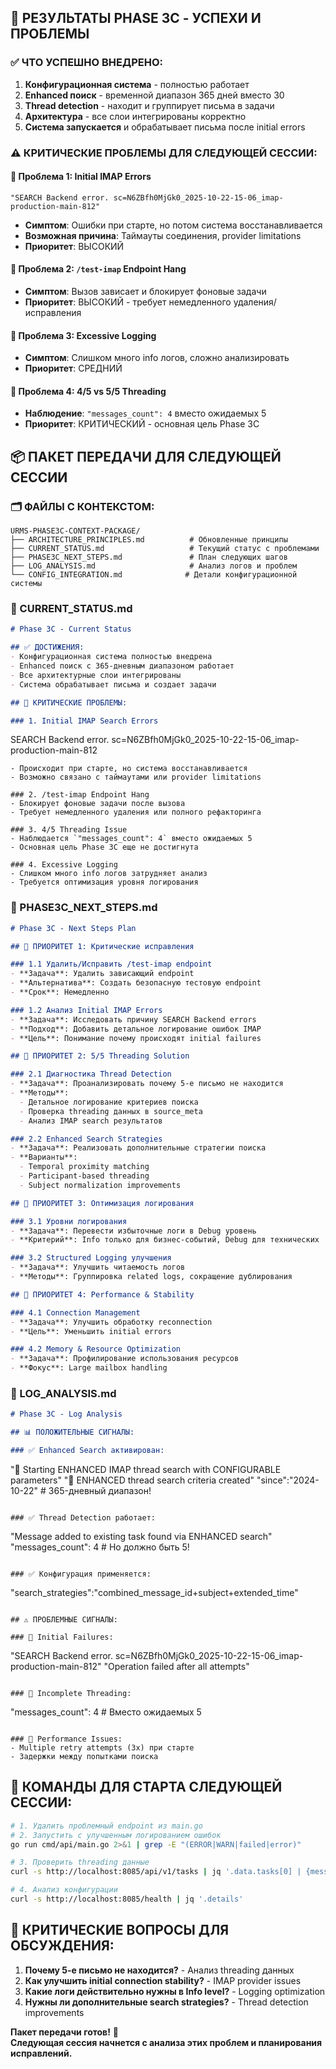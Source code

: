 ## 🎯 РЕЗУЛЬТАТЫ PHASE 3C - УСПЕХИ И ПРОБЛЕМЫ

### ✅ ЧТО УСПЕШНО ВНЕДРЕНО:

1. **Конфигурационная система** - полностью работает
2. **Enhanced поиск** - временной диапазон 365 дней вместо 30
3. **Thread detection** - находит и группирует письма в задачи
4. **Архитектура** - все слои интегрированы корректно
5. **Система запускается** и обрабатывает письма после initial errors

### ⚠️ КРИТИЧЕСКИЕ ПРОБЛЕМЫ ДЛЯ СЛЕДУЮЩЕЙ СЕССИИ:

#### 🔴 Проблема 1: Initial IMAP Errors
```
"SEARCH Backend error. sc=N6ZBfh0MjGk0_2025-10-22-15-06_imap-production-main-812"
```
- **Симптом**: Ошибки при старте, но потом система восстанавливается
- **Возможная причина**: Таймауты соединения, provider limitations
- **Приоритет**: ВЫСОКИЙ

#### 🔴 Проблема 2: `/test-imap` Endpoint Hang
- **Симптом**: Вызов зависает и блокирует фоновые задачи
- **Приоритет**: ВЫСОКИЙ - требует немедленного удаления/исправления

#### 🔴 Проблема 3: Excessive Logging
- **Симптом**: Слишком много info логов, сложно анализировать
- **Приоритет**: СРЕДНИЙ

#### 🔴 Проблема 4: 4/5 vs 5/5 Threading
- **Наблюдение**: `"messages_count": 4` вместо ожидаемых 5
- **Приоритет**: КРИТИЧЕСКИЙ - основная цель Phase 3C

## 📦 ПАКЕТ ПЕРЕДАЧИ ДЛЯ СЛЕДУЮЩЕЙ СЕССИИ

### 🗂️ ФАЙЛЫ С КОНТЕКСТОМ:

```
URMS-PHASE3C-CONTEXT-PACKAGE/
├── ARCHITECTURE_PRINCIPLES.md          # Обновленные принципы
├── CURRENT_STATUS.md                   # Текущий статус с проблемами
├── PHASE3C_NEXT_STEPS.md               # План следующих шагов
├── LOG_ANALYSIS.md                     # Анализ логов и проблем
└── CONFIG_INTEGRATION.md              # Детали конфигурационной системы
```

### 📝 CURRENT_STATUS.md
```markdown
# Phase 3C - Current Status

## ✅ ДОСТИЖЕНИЯ:
- Конфигурационная система полностью внедрена
- Enhanced поиск с 365-дневным диапазоном работает
- Все архитектурные слои интегрированы
- Система обрабатывает письма и создает задачи

## 🔴 КРИТИЧЕСКИЕ ПРОБЛЕМЫ:

### 1. Initial IMAP Search Errors
```
SEARCH Backend error. sc=N6ZBfh0MjGk0_2025-10-22-15-06_imap-production-main-812
```
- Происходит при старте, но система восстанавливается
- Возможно связано с таймаутами или provider limitations

### 2. /test-imap Endpoint Hang
- Блокирует фоновые задачи после вызова
- Требует немедленного удаления или полного рефакторинга

### 3. 4/5 Threading Issue
- Наблюдается `"messages_count": 4` вместо ожидаемых 5
- Основная цель Phase 3C еще не достигнута

### 4. Excessive Logging
- Слишком много info логов затрудняет анализ
- Требуется оптимизация уровня логирования
```

### 📝 PHASE3C_NEXT_STEPS.md
```markdown
# Phase 3C - Next Steps Plan

## 🎯 ПРИОРИТЕТ 1: Критические исправления

### 1.1 Удалить/Исправить /test-imap endpoint
- **Задача**: Удалить зависающий endpoint
- **Альтернатива**: Создать безопасную тестовую endpoint
- **Срок**: Немедленно

### 1.2 Анализ Initial IMAP Errors
- **Задача**: Исследовать причину SEARCH Backend errors
- **Подход**: Добавить детальное логирование ошибок IMAP
- **Цель**: Понимание почему происходят initial failures

## 🎯 ПРИОРИТЕТ 2: 5/5 Threading Solution

### 2.1 Диагностика Thread Detection
- **Задача**: Проанализировать почему 5-е письмо не находится
- **Методы**: 
  - Детальное логирование критериев поиска
  - Проверка threading данных в source_meta
  - Анализ IMAP search результатов

### 2.2 Enhanced Search Strategies
- **Задача**: Реализовать дополнительные стратегии поиска
- **Варианты**:
  - Temporal proximity matching
  - Participant-based threading  
  - Subject normalization improvements

## 🎯 ПРИОРИТЕТ 3: Оптимизация логирования

### 3.1 Уровни логирования
- **Задача**: Перевести избыточные логи в Debug уровень
- **Критерий**: Info только для бизнес-событий, Debug для технических

### 3.2 Structured Logging улучшения
- **Задача**: Улучшить читаемость логов
- **Методы**: Группировка related logs, сокращение дублирования

## 🎯 ПРИОРИТЕТ 4: Performance & Stability

### 4.1 Connection Management
- **Задача**: Улучшить обработку reconnection
- **Цель**: Уменьшить initial errors

### 4.2 Memory & Resource Optimization
- **Задача**: Профилирование использования ресурсов
- **Фокус**: Large mailbox handling
```

### 📝 LOG_ANALYSIS.md
```markdown
# Phase 3C - Log Analysis

## 📊 ПОЛОЖИТЕЛЬНЫЕ СИГНАЛЫ:

### ✅ Enhanced Search активирован:
```
"🚀 Starting ENHANCED IMAP thread search with CONFIGURABLE parameters"
"🎯 ENHANCED thread search criteria created"
"since":"2024-10-22"  # 365-дневный диапазон!
```

### ✅ Thread Detection работает:
```
"Message added to existing task found via ENHANCED search"
"messages_count": 4  # Но должно быть 5!
```

### ✅ Конфигурация применяется:
```
"search_strategies":"combined_message_id+subject+extended_time"
```

## ⚠️ ПРОБЛЕМНЫЕ СИГНАЛЫ:

### 🔴 Initial Failures:
```
"SEARCH Backend error. sc=N6ZBfh0MjGk0_2025-10-22-15-06_imap-production-main-812"
"Operation failed after all attempts"
```

### 🔴 Incomplete Threading:
```
"messages_count": 4  # Вместо ожидаемых 5
```

### 🔴 Performance Issues:
- Multiple retry attempts (3x) при старте
- Задержки между попытками поиска
```

## 🚀 КОМАНДЫ ДЛЯ СТАРТА СЛЕДУЮЩЕЙ СЕССИИ:

```bash
# 1. Удалить проблемный endpoint из main.go
# 2. Запустить с улучшенным логированием ошибок
go run cmd/api/main.go 2>&1 | grep -E "(ERROR|WARN|failed|error)"

# 3. Проверить threading данные
curl -s http://localhost:8085/api/v1/tasks | jq '.data.tasks[0] | {messages: .messages | length, source_meta: .source_meta}'

# 4. Анализ конфигурации
curl -s http://localhost:8085/health | jq '.details'
```

## 🎯 КРИТИЧЕСКИЕ ВОПРОСЫ ДЛЯ ОБСУЖДЕНИЯ:

1. **Почему 5-е письмо не находится?** - Анализ threading данных
2. **Как улучшить initial connection stability?** - IMAP provider issues  
3. **Какие логи действительно нужны в Info level?** - Logging optimization
4. **Нужны ли дополнительные search strategies?** - Thread detection improvements

**Пакет передачи готов!** 🎯  
**Следующая сессия начнется с анализа этих проблем и планирования исправлений.**